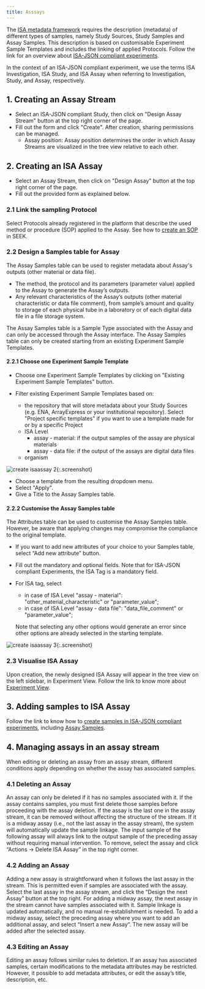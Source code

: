 ```yaml
---
title: Asssays
---
```


The [ISA metadata framework](https://isa-specs.readthedocs.io/en/latest/isamodel.html) requires the description (metadata) of different types of samples, namely Study Sources, Study Samples and Assay Samples. This description is based on customisable Experiment Sample Templates and includes the linking of applied Protocols. Follow the link for an overview about [ISA-JSON compliant experiments](isa-json-compliant-experiment.html).

In the context of an ISA-JSON compliant experiment, we use the terms ISA Investigation, ISA Study, and ISA Assay when referring to Investigation, Study, and Assay, respectively.

## 1. Creating an Assay Stream

* Select an ISA-JSON compliant Study, then click on "Design Assay Stream" button at the top right corner of the page.
* Fill out the form and click "Create". After creation, sharing permissions can be managed.
  * Assay position: Assay position determines the order in which Assay Streams are visualized in the tree view relative to each other.

## 2. Creating an ISA Assay

* Select an Assay Stream, then click on "Design Assay" button at the top right corner of the page.
* Fill out the provided form as explained below.

### 2.1 Link the sampling Protocol 
Select Protocols already registered in the platform that describe the used method or procedure (SOP) applied to the Assay. See how to [create an SOP](adding-assets) in SEEK.

### 2.2 Design a Samples table for Assay

The Assay Samples table can be used to register metadata about Assay's outputs (other material or data file).
* The method, the protocol and its parameters (parameter value) applied to the Assay to generate the Assay’s outputs.
* Any relevant characteristics of the Assay’s outputs (other material characteristic or data file comment), from sample’s amount and quality to storage of each physical tube in a laboratory or of each digital data file in a file storage system.

The Assay Samples table is a Sample Type associated with the Assay and can only be accessed through the Assay interface. The Assay Samples table can only be created starting from an existing Experiment Sample Templates.

#### 2.2.1 Choose one Experiment Sample Template

* Choose one Experiment Sample Templates by clicking on "Existing Experiment Sample Templates" button.

* Filter existing Experiment Sample Templates based on:
  * the repository that will store metadata about your Study Sources (e.g. ENA, ArrayExpress or your institutional repository). Select "Project specific templates" if you want to use a template made for or by a specific Project
  * ISA Level
    * assay - material: if the output samples of the assay are physical materials
    * assay - data file: if the output of the assays are digital data files
  * organism

![create isaassay 2](/images/user-guide/isajson-compliance/create_isaassay_2.png){:.screenshot}

* Choose a template from the resulting dropdown menu.
* Select "Apply".
* Give a Title to the Assay Samples table.

#### 2.2.2 Customise the Assay Samples table

The Attributes table can be used to customise the Assay Samples table. However, be aware that applying changes may compromise the compliance to the original template.

* If you want to add new attributes of your choice to your Samples table, select “Add new attribute” button.
* Fill out the mandatory and optional fields. Note that for ISA-JSON compliant Experiments, the ISA Tag is a mandatory field.
* For ISA tag, select 
  * in case of ISA Level "assay - material": "other_material_characteristic" or "parameter_value";
  * in case of ISA Level "assay - data file": "data_file_comment" or "parameter_value";
  
  Note that selecting any other options would generate an error since other options are already selected in the starting template.

![create isaassay 3](/images/user-guide/isajson-compliance/create_isaassay_3.png){:.screenshot}

### 2.3 Visualise ISA Assay
Upon creation, the newly designed ISA Assay will appear in the tree view on the left sidebar, in Experiment View. Follow the link to know more about [Experiment View](viewing-project-in-single-page).
    
## 3. Adding samples to ISA Assay
Follow the link to know how to [create samples in ISA-JSON compliant experiments](create-sample-isajson-compliant), including [Assay Samples](create-sample-isajson-compliant#create-assay-samples).

## 4. Managing assays in an assay stream
When editing or deleting an assay from an assay stream, different conditions apply depending on whether the assay has associated samples.

### 4.1 Deleting an Assay
An assay can only be deleted if it has no samples associated with it. If the assay contains samples, you must first delete those samples before proceeding with the assay deletion.
If the assay is the last one in the assay stream, it can be removed without affecting the structure of the stream. If it is a midway assay (i.e., not the last assay in the assay stream), the system will automatically update the sample linkage. The input sample of the following assay will always link to the output sample of the preceding assay without requiring manual intervention. To remove, select the assay and click “Actions -> Delete ISA Assay” in the top right corner.

### 4.2 Adding an Assay
Adding a new assay is straightforward when it follows the last assay in the stream. This is permitted even if samples are associated with the assay. Select the last assay in the assay stream, and click the “Design the next Assay” button at the top right. 
For adding a midway assay, the next assay in the stream cannot have samples associated with it. Sample linkage is updated automatically, and no manual re-establishment is needed. To add a midway assay, select the preceding assay where you want to add an additional assay, and select “Insert a new Assay”. The new assay will be added after the selected assay. 

### 4.3 Editing an Assay
Editing an assay follows similar rules to deletion. If an assay has associated samples, certain modifications to the metadata attributes may be restricted. However, it possible to add metadata attributes, or edit the assay’s title, description, etc.  
